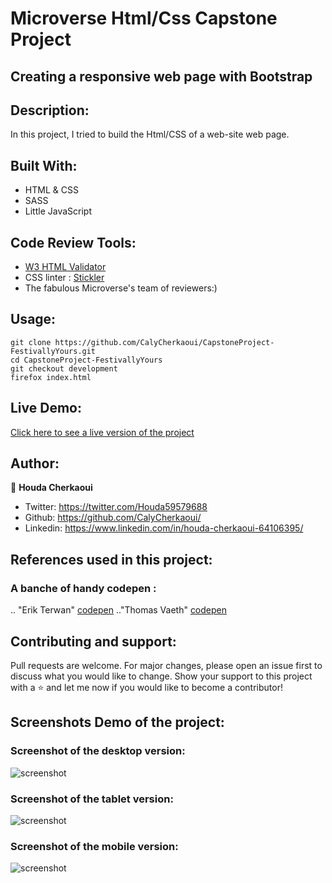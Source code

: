 # **Microverse Html/Css Capstone Project**

## Creating a responsive web page with Bootstrap

## Description:

In this project, I tried to build the Html/CSS of a web-site []() web page.

## Built With:

- HTML & CSS
- SASS
- Little JavaScript

## Code Review Tools:

- [W3 HTML Validator](https://validator.w3.org/)
- CSS linter : [Stickler](https://stickler-ci.com/)
- The fabulous Microverse's team of reviewers:)

## Usage:

```Git
git clone https://github.com/CalyCherkaoui/CapstoneProject-FestivallyYours.git
cd CapstoneProject-FestivallyYours
git checkout development
firefox index.html
```

## Live Demo:

[Click here to see a live version of the project](https://rawcdn.githack.com/)

## Author:

👩 **Houda Cherkaoui**

- Twitter: https://twitter.com/Houda59579688
- Github: https://github.com/CalyCherkaoui/
- Linkedin: https://www.linkedin.com/in/houda-cherkaoui-64106395/

## References used in this project:

### A banche of handy codepen :

.. "Erik Terwan" [codepen](https://codepen.io/erikterwan/pen/EVzeRP)
.."Thomas Vaeth" [codepen](https://codepen.io/thomasvaeth/pen/JKxRNk)

## Contributing and support:

Pull requests are welcome. For major changes, please open an issue first to discuss what you would like to change.
Show your support to this project with a ⭐️ and let me now if you would like to become a contributor!

## Screenshots Demo of the project:

### Screenshot of the desktop version:

![screenshot]()

### Screenshot of the tablet version:

![screenshot]()

### Screenshot of the mobile version:

![screenshot]()
